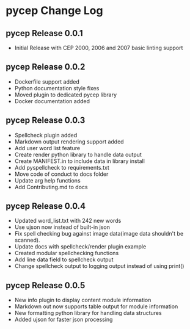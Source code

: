 # pycep Change Log

## pycep Release 0.0.1
-   Initial Release with CEP 2000, 2006 and 2007 basic linting support

## pycep Release 0.0.2
-   Dockerfile support added
-   Python documentation style fixes
-   Moved plugin to dedicated pycep library 
-   Docker documentation added

## pycep Release 0.0.3
-   Spellcheck plugin added
-   Markdown output rendering support added
-   Add user word list feature
-   Create render python library to handle data output
-   Create MANIFEST.in to include data in library install
-   Add pyspellcheck to requirements.txt
-   Move code of conduct to docs folder
-   Update arg help functions
-   Add Contributing.md to docs

## pycep Release 0.0.4
-   Updated word_list.txt with 242 new words
-   Use ujson now instead of built-in json
-   Fix spell checking bug against image data(image data shouldn't be scanned).
-   Update docs with spellcheck/render plugin example
-   Created modular spellchecking functions
-   Add line data field to spellcheck output
-   Change spellcheck output to logging output instead of using print()


## pycep Release 0.0.5
-   New info plugin to display content module information
-   Markdown out now supports table output for module information
-   New formatting python library for handling data structures
-   Added ujson for faster json processing
